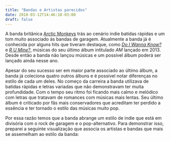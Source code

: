 ```yaml
---
title: "Bandas e Artistas parecidos"
date: 2018-03-12T14:46:18-03:00
draft: false
---
```

<style>.node {
        fill: #ccc;
        stroke: #fff;
        stroke-width: 2px;
    }.link {
            stroke: #999;
            stroke-opacity: 0.3;
    }
	div.tooltip {
  position: absolute;
  background-color: white;
  border: 1px solid black;
  color: black;
  font-family:"avenir next", Arial, sans-serif;
  padding: 4px 8px;
  display: none;
}
</style>
<div>
	<p>A banda britânica <a href="https://open.spotify.com/artist/7Ln80lUS6He07XvHI8qqHH" target="_blank">Arctic Monkeys</a> trás ao cenário indie batidas rápidas e um tom muito associado às bandas de garagem. Atualmente a banda já é conhecida por alguns hits que tiveram destaque, como <a href="https://www.youtube.com/watch?v=bpOSxM0rNPM" target="_blank"><i>Do I Wanna Know?</i></a> e <a href="https://youtu.be/VQH8ZTgna3Q" target="_blank"><i>R U Mine?</i></a>, músicas do seu último álbum intitulado <i>AM</i> lançado em 2013. Desde então a banda não lançou músicas e um possível álbum poderá ser lançado ainda nesse ano.
	</p>
	<p>Apesar do seu sucesso ser em maior parte associado ao último álbum, a banda já coleciona quatro outros álbuns e é possível notar diferenças no estilo de cada um deles. No começo da carreira a banda utilizava de batidas rápidas e letras variadas que não demonstravam ter muita profundidade. Com o tempo seu ritmo foi ficando mais calmo e melódico com letras que tratavam de romances com músicas mais lentas. Seu último álbum é criticado por fãs mais conservadores que acreditam ter perdido a essência e ter tornado o estilo das músicas muito pop.</p>
	<p>Por essa razão temos que a banda abrange um estilo de indie que está em divisória com o rock de garagem e o pop-alternativo. Para demonstrar isso, preparei a seguinte visualização que associa os artistas e bandas que mais se assemelham ao estilo da banda: </p>
</div>
<div id="chart">
</div>
<script src="https://d3js.org/d3.v4.min.js"></script>
<script src="//d3js.org/d3-scale-chromatic.v0.3.min.js"></script>

<script>
		var width = 1000, height = 1000;
            
		var svg = d3.select("#chart")
				.append("svg")
				.attr('version', '1.1')
				.attr('viewBox', '0 0 '+width+' '+height)
				.attr('width', '100%');

		var color = d3.scaleOrdinal(d3.schemeSet3);

		var simulation = d3.forceSimulation()
		    .force("link", d3.forceLink().id(function(d) { return d.id; }))
		    .force("charge", d3.forceManyBody())
		    .force("center", d3.forceCenter(width / 2, height / 2));
		
		 simulation.force("charge")
        	.strength(-15);
		d3.json("/BlogVisualizacao/post/static/arcticnodes.json", function(error, graph) {
		  if (error) throw error;

		  let nodes = graph.nodes.filter(d => d.size > 57).reverse();
		  let edges = graph.edges.filter(d => nodes.filter(n => n.id === d.source).length > 0);
		  edges = edges.filter(d => nodes.filter(n => n.id === d.target).length > 0);
		  var link = svg.append("g")
		      .attr("class", "link")
		    .selectAll("line")
		    	.data(edges)
		    .enter().append("line")
				.attr("stroke", "#888");

		  var node = svg.append("g")
		      .attr("class", "nodes")
		    .selectAll("circle")
		    	.data(nodes)
		    .enter().append("circle")
		      .attr("r", d => d.size * 0.12)
			  .attr("fill", d => color(d.color))
			.on("mouseover",showTooltip)
			.on("mousemove",moveTooltip)
			.on("mouseout",hideTooltip)
		      .call(d3.drag()
		          .on("start", dragstarted)
		          .on("drag", dragged)
		          .on("end", dragended));

		  simulation
		      .nodes(nodes)
		      .on("tick", ticked);

		  simulation.force("link")
		      .links(edges);

		var zoom_handler = d3.zoom()
		.on("zoom", zoom_actions);

		zoom_handler(svg);     

		function zoom_actions(){
			d3.selectAll("circle").attr("transform", d3.event.transform);
			d3.selectAll("line").attr("transform", d3.event.transform);
		}

		var tooltip = d3.select("body")
                .append("div")
				.attr("class","tooltip");
				
		var tooltipOffset = {x: 5, y: -25};
		function showTooltip(d) {
			moveTooltip();
			tooltip.style("display","block")
			.text(d.label);
		}

		function moveTooltip() {
		tooltip.style("top",(d3.event.pageY+tooltipOffset.y)+"px")
		.style("left",(d3.event.pageX+tooltipOffset.x)+"px");
		}

		function hideTooltip() {
			tooltip.style("display","none");
		}


		  function ticked() {
		    link
		        .attr("x1", function(d) { return d.source.x; })
		        .attr("y1", function(d) { return d.source.y; })
		        .attr("x2", function(d) { return d.target.x; })
		        .attr("y2", function(d) { return d.target.y; });

		    node
		        .attr("cx", function(d) { return d.x; })
		        .attr("cy", function(d) { return d.y; });
		  }
		});

		

		function dragstarted(d) {
		  if (!d3.event.active) simulation.alphaTarget(0.3).restart();
		  d.fx = d.x;
		  d.fy = d.y;
		}

		function dragged(d) {
		  d.fx = d3.event.x;
		  d.fy = d3.event.y;
		}

		function dragended(d) {
		  if (!d3.event.active) simulation.alphaTarget(0);
		  d.fx = null;
		  d.fy = null;
		}

</script>